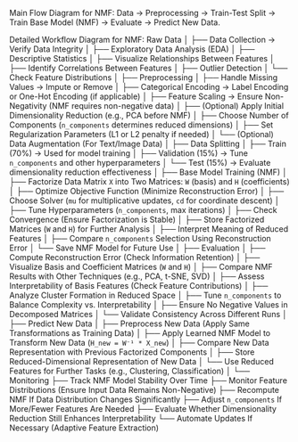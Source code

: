 Main Flow Diagram for NMF:
Data → Preprocessing → Train-Test Split → Train Base Model (NMF) → Evaluate → Predict New Data.

Detailed Workflow Diagram for NMF:
Raw Data
│
├── Data Collection → Verify Data Integrity
│
├── Exploratory Data Analysis (EDA)
│   ├── Descriptive Statistics
│   ├── Visualize Relationships Between Features
│   ├── Identify Correlations Between Features
│   ├── Outlier Detection
│   └── Check Feature Distributions
│
├── Preprocessing
│   ├── Handle Missing Values → Impute or Remove
│   ├── Categorical Encoding → Label Encoding or One-Hot Encoding (if applicable)
│   ├── Feature Scaling → Ensure Non-Negativity (NMF requires non-negative data)
│   ├── (Optional) Apply Initial Dimensionality Reduction (e.g., PCA before NMF)
│   ├── Choose Number of Components (`n_components` determines reduced dimensions)
│   ├── Set Regularization Parameters (L1 or L2 penalty if needed)
│   └── (Optional) Data Augmentation (For Text/Image Data)
│
├── Data Splitting
│   ├── Train (70%) → Used for model training
│   ├── Validation (15%) → Tune `n_components` and other hyperparameters
│   └── Test (15%) → Evaluate dimensionality reduction effectiveness
│
├── Base Model Training (NMF)
│   ├── Factorize Data Matrix `X` into Two Matrices: `W` (basis) and `H` (coefficients)
│   ├── Optimize Objective Function (Minimize Reconstruction Error)
│   ├── Choose Solver (`mu` for multiplicative updates, `cd` for coordinate descent)
│   ├── Tune Hyperparameters (`n_components`, max iterations)
│   ├── Check Convergence (Ensure Factorization is Stable)
│   ├── Store Factorized Matrices (`W` and `H`) for Further Analysis
│   ├── Interpret Meaning of Reduced Features
│   ├── Compare `n_components` Selection Using Reconstruction Error
│   └── Save NMF Model for Future Use
│
├── Evaluation
│   ├── Compute Reconstruction Error (Check Information Retention)
│   ├── Visualize Basis and Coefficient Matrices (`W` and `H`)
│   ├── Compare NMF Results with Other Techniques (e.g., PCA, t-SNE, SVD)
│   ├── Assess Interpretability of Basis Features (Check Feature Contributions)
│   ├── Analyze Cluster Formation in Reduced Space
│   ├── Tune `n_components` to Balance Complexity vs. Interpretability
│   ├── Ensure No Negative Values in Decomposed Matrices
│   └── Validate Consistency Across Different Runs
│
├── Predict New Data
│   ├── Preprocess New Data (Apply Same Transformations as Training Data)
│   ├── Apply Learned NMF Model to Transform New Data (`H_new = W⁻¹ * X_new`)
│   ├── Compare New Data Representation with Previous Factorized Components
│   ├── Store Reduced-Dimensional Representation of New Data
│   └── Use Reduced Features for Further Tasks (e.g., Clustering, Classification)
│
└── Monitoring
    ├── Track NMF Model Stability Over Time
    ├── Monitor Feature Distributions (Ensure Input Data Remains Non-Negative)
    ├── Recompute NMF If Data Distribution Changes Significantly
    ├── Adjust `n_components` If More/Fewer Features Are Needed
    ├── Evaluate Whether Dimensionality Reduction Still Enhances Interpretability
    └── Automate Updates If Necessary (Adaptive Feature Extraction)